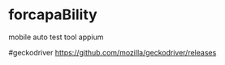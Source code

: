 # forcapaBility
mobile auto test tool appium

#geckodriver
https://github.com/mozilla/geckodriver/releases
